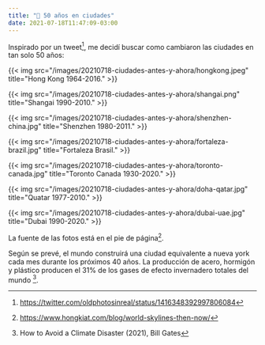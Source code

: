 ```yaml
---
title: "📕 50 años en ciudades"
date: 2021-07-18T11:47:09-03:00
---
```


Inspirado por un tweet[^3], me decidí buscar como cambiaron las ciudades en tan solo 50 años:

{{< img src="/images/20210718-ciudades-antes-y-ahora/hongkong.jpeg" title="Hong Kong 1964-2016." >}}

{{< img src="/images/20210718-ciudades-antes-y-ahora/shangai.png" title="Shangai 1990-2010." >}}

{{< img src="/images/20210718-ciudades-antes-y-ahora/shenzhen-china.jpg" title="Shenzhen 1980-2011." >}}



{{< img src="/images/20210718-ciudades-antes-y-ahora/fortaleza-brazil.jpg" title="Fortaleza Brasil." >}}

{{< img src="/images/20210718-ciudades-antes-y-ahora/toronto-canada.jpg" title="Toronto Canada 1930-2020." >}}


{{< img src="/images/20210718-ciudades-antes-y-ahora/doha-qatar.jpg" title="Quatar 1977-2010." >}}

{{< img src="/images/20210718-ciudades-antes-y-ahora/dubai-uae.jpg" title="Dubai 1990-2020." >}}

La fuente de las fotos está en el pie de página[^2].

Según se prevé, el mundo construirá una ciudad equivalente a nueva york cada mes durante los próximos 40 años.
La producción de acero, hormigón y plástico producen el 31% de los gases de efecto invernadero totales del mundo [^1].

[^1]: How to Avoid a Climate Disaster (2021), Bill Gates
[^2]: https://www.hongkiat.com/blog/world-skylines-then-now/
[^3]: https://twitter.com/oldphotosinreal/status/1416348392997806084